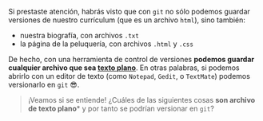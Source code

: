 Si prestaste atención, habrás visto que con `git` no sólo podemos guardar versiones de nuestro currículum (que es un archivo `html`), sino también: 

* nuestra biografía, con archivos `.txt` 
* la página de la peluquería, con archivos `.html` y `.css`

De hecho, con una herramienta de control de versiones **podemos guardar cualquier archivo que sea [texto  plano](https://es.wikipedia.org/wiki/Archivo_de_texto)**. En otras palabras, si podemos abrirlo con un editor de texto (como `Notepad`, `Gedit`, o `TextMate`) podemos versionarlo en `git` :sunglasses:.

> ¡Veamos si se entiende! ¿Cuáles de las siguientes cosas **son archivo de texto plano*** y por tanto se podrían versionar en `git`?

